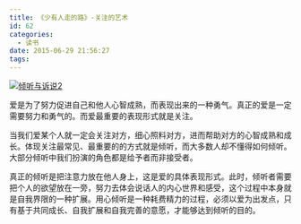 ```yaml
---
title: 《少有人走的路》-关注的艺术
id: 62
categories:
  - 读书
date: 2015-06-29 21:56:27
tags:
---
```


[![倾听与诉说2](http://www.akiyamayzw.com/wp-content/uploads/2015/06/倾听与诉说2-300x210.jpg)](http://www.akiyamayzw.com/wp-content/uploads/2015/06/倾听与诉说2.jpg)

爱是为了努力促进自己和他人心智成熟，而表现出来的一种勇气。真正的爱是一定需要努力和勇气的。而爱最重要的表现形式就是关注。

当我们爱某个人就一定会关注对方，细心照料对方，进而帮助对方的心智成熟和成长。体现关注最常见、最重要的的方式就是倾听，而大多数人却不懂得如何倾听。大部分倾听中我们扮演的角色都是给予者而非接受者。

真正的倾听是把注意力放在他人身上，这是爱的具体表现形式。此时，倾听者需要把个人的欲望放在一旁，努力去体会说话人的内心世界和感受，这个过程中本身就是自我界限的一种扩展。用心倾听是一种耗费精力的过程，必须以爱为出发点，只有基于共同成长、自我扩展和自我完善的意愿，才能够达到倾听的目的。